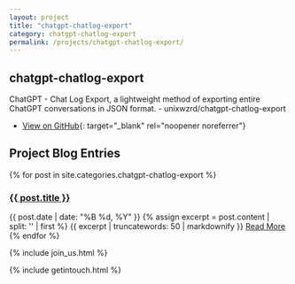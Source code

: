 ```yaml
---
layout: project
title: "chatgpt-chatlog-export"
category: chatgpt-chatlog-export
permalink: /projects/chatgpt-chatlog-export/
---
```


## chatgpt-chatlog-export

ChatGPT - Chat Log Export, a lightweight method of exporting entire ChatGPT conversations in JSON format. - unixwzrd/chatgpt-chatlog-export

<!-- Placeholder for additional user supplied information >
## This is some optional additional information on chatgpt-chatlog-export

Some additional information as a placeholder for additional project information we can edit to appear on the page as well, in front of the blog entries.
<!-- Placeholder for additional user supplied information -->

* [View on GitHub](https://github.com/unixwzrd/chatgpt-chatlog-export){: target="_blank" rel="noopener noreferrer"}

## Project Blog Entries

{% for post in site.categories.chatgpt-chatlog-export %}
<article class="post">
    <h3><a href="{{ post.url | relative_url }}">{{ post.title }}</a></h3>
    <span class="post-date">{{ post.date | date: "%B %d, %Y" }}</span>
    {% assign excerpt = post.content | split: '<!--more-->' | first %}
    {{ excerpt | truncatewords: 50 | markdownify }}
    <a href="{{ post.url | relative_url }}" class="btn">Read More</a>
</article>
{% endfor %}

{% include join_us.html %}

{% include getintouch.html %}
